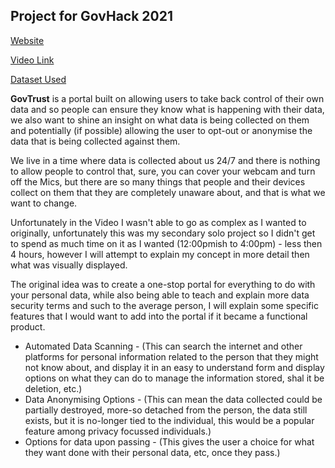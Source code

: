 ## Project for GovHack 2021

[Website](https://coop.ga/GovTrust/)

[Video Link](https://drive.google.com/file/d/1VeXwjfhSSz-QXVppK8h8R2dZPqLyTBDa/view?usp=sharing)

[Dataset Used](https://data.sa.gov.au/data/dataset/covid-safe-checkins)

**GovTrust** is a portal built on allowing users to take back control of their own data and so people can ensure they know what is happening with their data, we also want to shine an insight on what data is being collected on them and potentially (if possible) allowing the user to opt-out or anonymise the data that is being collected against them.

We live in a time where data is collected about us 24/7 and there is nothing to allow people to control that, sure, you can cover your webcam and turn off the Mics, but there are so many things that people and their devices collect on them that they are completely unaware about, and that is what we want to change.

Unfortunately in the Video I wasn't able to go as complex as I wanted to originally, unfortunately this was my secondary solo project so I didn't get to spend as much time on it as I wanted (12:00pmish to 4:00pm) - less then 4 hours, however I will attempt to explain my concept in more detail then what was visually displayed.

The original idea was to create a one-stop portal for everything to do with your personal data, while also being able to teach and explain more data security terms and such to the average person, I will explain some specific features that I would want to add into the portal if it became a functional product.

- Automated Data Scanning - (This can search the internet and other platforms for personal information related to the person that they might not know about, and display it in an easy to understand form and display options on what they can do to manage the information stored, shal it be deletion, etc.)
- Data Anonymising Options - (This can mean the data collected could be partially destroyed, more-so detached from the person, the data still exists, but it is no-longer tied to the individual, this would be a popular feature among privacy focussed individuals.)
- Options for data upon passing - (This gives the user a choice for what they want done with their personal data, etc, once they pass.)


